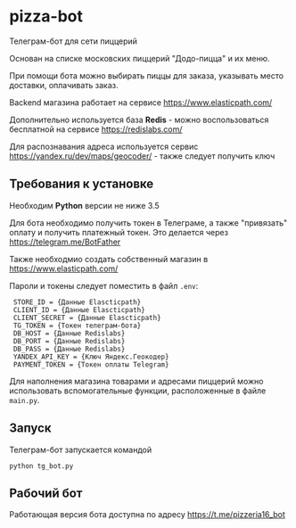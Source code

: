 # pizza-bot
 
Телеграм-бот для сети пиццерий

Основан на списке московских пиццерий "Додо-пицца" и их меню.

При помощи бота можно выбирать пиццы для заказа, указывать место доставки, оплачивать заказ.

Backend магазина работает на сервисе https://www.elasticpath.com/

Дополнительно используется база **Redis** - можно воспользоваться бесплатной на сервисе https://redislabs.com/

Для распознавания адреса используется сервис https://yandex.ru/dev/maps/geocoder/ - также следует получить ключ

## Требования к установке

Необходим **Python** версии не ниже 3.5

Для бота необходимо получить токен в Телеграме, а также "привязать" оплату и получить платежный токен. Это делается через https://telegram.me/BotFather

Также необходмио создать собственный магазин в https://www.elasticpath.com/

Пароли и токены следует поместить в файл `.env`:

     STORE_ID = {Данные Elascticpath}
     CLIENT_ID = {Данные Elascticpath}
     CLIENT_SECRET = {Данные Elascticpath}
     TG_TOKEN = {Токен телеграм-бота}
     DB_HOST = {Данные Redislabs}
     DB_PORT = {Данные Redislabs}
     DB_PASS = {Данные Redislabs}
     YANDEX_API_KEY = {Ключ Яндекс.Геокодер}
     PAYMENT_TOKEN = {Токен оплаты Telegram}

Для наполнения магазина товарами и адресами пиццерий можно использовать вспомогательные функции, расположенные в файле `main.py`.

## Запуск

Телеграм-бот запускается командой

    python tg_bot.py
    
## Рабочий бот

Работающая версия бота доступна по адресу https://t.me/pizzeria16_bot
